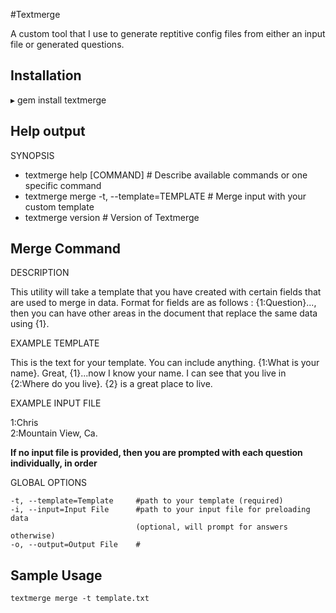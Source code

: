 #Textmerge 

A custom tool that I use to generate reptitive config files from either an input file or generated questions.


Installation
------------
▸       gem install textmerge


Help output
-----------

SYNOPSIS

* textmerge help [COMMAND]                 # Describe available commands or one specific command
* textmerge merge -t, --template=TEMPLATE  # Merge input with your custom template
* textmerge version                        # Version of Textmerge


Merge Command
-------------

DESCRIPTION

This utility will take a template that you have created with certain fields that are used to merge in data. 
Format for fields are as follows : 
{1:Question}..., then you can have other areas in the 
document that replace the same data using {1}.

EXAMPLE TEMPLATE
	
This is the text for your template.  You can include anything. 
{1:What is your name}.  Great, {1}...now I know your name.
I can see that you live in {2:Where do you live}.  {2} is a great place to live.


EXAMPLE INPUT FILE

1:Chris<br/>
2:Mountain View, Ca.

**If no input file is provided, then you are prompted with each question individually, in order**

GLOBAL OPTIONS

	-t, --template=Template		#path to your template (required)
	-i, --input=Input File		#path to your input file for preloading data 
								(optional, will prompt for answers otherwise)
	-o, --output=Output File	#


Sample Usage
------------

    textmerge merge -t template.txt


